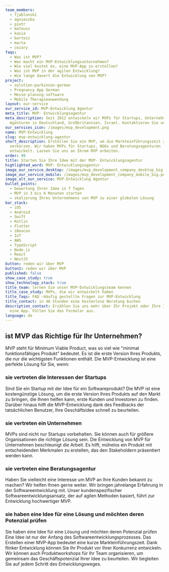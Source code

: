 ```yaml
---
team_members:
  - fjablonski
  - agnieszka
  - piotr
  - mateusz
  - kasia
  - bartosz
  - marta
  - cezary
faqs:
  - Was ist MVP?
  - Was macht ein MVP-Entwicklungsunternehmen?
  - Wie viel kostet es, eine MVP-App zu erstellen?
  - Was ist MVP in der agilen Entwicklung?
  - Wie lange dauert die Entwicklung von MVP?
project:
  - solution-parkinson-german
  - Pregnancy App German
  - Messe-planung-software
  - Mobile Therapieanwendung
layout: our-service
our_service_id: MVP-Entwicklung Agentur
meta_title: MVP- Entwicklungsagentur
meta_description: Seit 2012 entwickeln wir MVPs für Startups, Unternehmen und
  Agenturen in Deutschland, Großbritannien, Israel. Kontaktieren Sie uns jetzt!
our_services_icon: /images/mvp_development.png
name: MVP-Entwicklung
slug: mvp-entwicklung-agentur
short_description: Erstellen Sie ein MVP, um die Markteinführungszeit zu
  verkürzen. Wir haben MVPs für Startups, NGOs und Beratungsagenturen
  entwickelt. Lassen Sie uns an Ihrem MVP arbeiten.
order: 99
title: Starten Sie Ihre Idee mit der MVP- Entwicklungsagentur
highlighted_word: MVP- Entwicklungsagentur
image_our_service_desktop: /images/mvp_development_company_desktop_big.png
image_our_service_mobile: /images/mvp_development_company_mobile_big.png
image_alt_our_service: MVP-Entwicklung Agentur
bullet_points:
  - bewertung Ihrer Idee in 7 Tagen
  - MVP in 3 bis 6 Monaten starten
  - skalierung Ihres Unternehmens von MVP zu einer globalen Lösung
bar_stack:
  - iOS
  - Android
  - Swift
  - Kotlin
  - Flutter
  - iBeacon
  - IoT
  - AWS
  - TypeScript
  - Node.js
  - React
  - NestJS
button: reden wir über MVP
button2: reden wir über MVP
published: false
show_case_study: true
show_technology_stack: true
title_team: lernen Sie unser MVP-Entwicklungsteam kennen
title_case_study: MVPs, die wir entwickelt haben
title_faqs: FAQ -Häufig gestellte Fragen zur MVP-Entwicklung
title_contact: in 48 Stunden eine kostenlose Beratung buchen
description_contact: Erzählen Sie uns mehr über Ihr Projekt oder Ihre Idee für
  eine App. Füllen Sie das Formular aus.
language: de
---
```

## ist MVP das Richtige für Ihr Unternehmen?

MVP steht für Minimum Viable Product, was so viel wie "minimal funktionsfähiges Produkt" bedeutet. Es ist die erste Version Ihres Produkts, die nur die wichtigsten Funktionen enthält. Die MVP-Entwicklung ist eine perfekte Lösung für Sie, wenn:

### sie vertreten die Interessen der Startups

Sind Sie ein Startup mit der Idee für ein Softwareprodukt? Die MVP ist eine kostengünstige Lösung, um die erste Version Ihres Produkts auf den Markt zu bringen, die Ihnen helfen kann, erste Kunden und Investoren zu finden. Darüber hinaus hilft die MVP-Entwicklung dank des Feedbacks der tatsächlichen Benutzer, Ihre Geschäftsidee schnell zu beurteilen.

### sie vertreten ein Unternehmen

MVPs sind nicht nur Startups vorbehalten. Sie können auch für größere Organisationen die richtige Lösung sein. Die Entwicklung von MVP für Unternehmen beschleunigt die Arbeit. Es hilft, mühelos ein Produkt mit entscheidenden Merkmalen zu erstellen, das den Stakeholdern präsentiert werden kann.

### sie vertreten eine Beratungsagentur

Haben Sie vielleicht eine Interesse um MVP an Ihre Kunden bekannt zu machen? Wir helfen Ihnen gerne weiter. Wir bringen jahrelange Erfahrung in der Softwareentwicklung mit. Unser kundenspezifischer Softwareentwicklungsansatz, der auf agilen Methoden basiert, führt zur Entwicklung hochwertiger MVP.

### sie haben eine Idee für eine Lösung und möchten deren Potenzial prüfen

Sie haben eine Idee für eine Lösung und möchten deren Potenzial prüfen
Eine Idee ist nur der Anfang des Softwareentwicklungsprozesses. Das Erstellen einer MVP-App bedeutet eine kurze Markteinführungszeit. Dank flinker Entwicklung können Sie Ihr Produkt vor Ihrer Konkurrenz entwickeln. Wir können auch Produktworkshops für Ihr Team organisieren, um gemeinsam das Geschäftspotenzial Ihrer Idee zu beurteilen. Wir begleiten Sie auf jedem Schritt des Entwicklungsweges.
